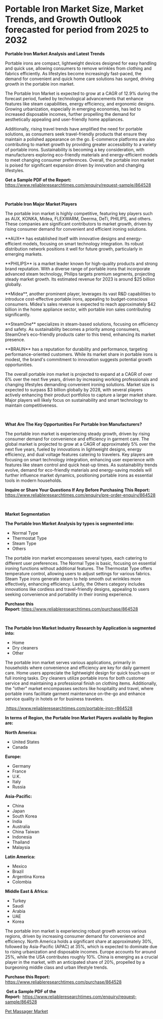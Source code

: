 <p><h1>Portable Iron Market Size, Market Trends, and Growth Outlook forecasted for period from 2025 to 2032</h1></p><p><strong>Portable Iron Market Analysis and Latest Trends</strong></p>
<p><p>Portable irons are compact, lightweight devices designed for easy handling and quick use, allowing consumers to remove wrinkles from clothing and fabrics efficiently. As lifestyles become increasingly fast-paced, the demand for convenient and quick home care solutions has surged, driving growth in the portable iron market.</p><p>The Portable Iron Market is expected to grow at a CAGR of 12.9% during the forecast period, fueled by technological advancements that enhance features like steam capabilities, energy efficiency, and ergonomic designs. Growing urbanization, especially in emerging economies, has led to increased disposable incomes, further propelling the demand for aesthetically appealing and user-friendly home appliances. </p><p>Additionally, rising travel trends have amplified the need for portable solutions, as consumers seek travel-friendly products that ensure they maintain a polished appearance on the go. E-commerce platforms are also contributing to market growth by providing greater accessibility to a variety of portable irons. Sustainability is becoming a key consideration, with manufacturers exploring eco-friendly materials and energy-efficient models to meet changing consumer preferences. Overall, the portable iron market is poised for significant expansion driven by innovation and changing lifestyles.</p></p>
<p><strong>Get a Sample PDF of the Report:&nbsp;</strong> <a href="https://www.reliableresearchtimes.com/enquiry/request-sample/864528?utm_campaign=2230&utm_medium=2&utm_source=Github&utm_content=ia&utm_term=05042025&utm_id=portable-iron">https://www.reliableresearchtimes.com/enquiry/request-sample/864528</a></p>
<p>&nbsp;</p>
<p><strong>Portable Iron Major Market Players</strong></p>
<p><p>The portable iron market is highly competitive, featuring key players such as AUX, KONKA, Midea, FLEXWARM, Deerma, DeTi, PHILIPS, and others. These companies are significant contributors to market growth, driven by rising consumer demand for convenient and efficient ironing solutions.</p><p>**AUX** has established itself with innovative designs and energy-efficient models, focusing on smart technology integration. Its robust distribution network positions it well for future growth, particularly in emerging markets.</p><p>**PHILIPS** is a market leader known for high-quality products and strong brand reputation. With a diverse range of portable irons that incorporate advanced steam technology, Philips targets premium segments, projecting steady market growth. Its estimated revenue for 2023 is around $25 billion globally.</p><p>**Midea**, another prominent player, leverages its vast R&D capabilities to introduce cost-effective portable irons, appealing to budget-conscious consumers. Midea's sales revenue is expected to reach approximately $42 billion in the home appliance sector, with portable iron sales contributing significantly.</p><p>**SteamOne** specializes in steam-based solutions, focusing on efficiency and safety. As sustainability becomes a priority among consumers, SteamOne’s eco-friendly products cater to this trend, enhancing its market presence.</p><p>**BRAUN** has a reputation for durability and performance, targeting performance-oriented customers. While its market share in portable irons is modest, the brand's commitment to innovation suggests potential growth opportunities.</p><p>The overall portable iron market is projected to expand at a CAGR of over 6% over the next five years, driven by increasing working professionals and changing lifestyles demanding convenient ironing solutions. Market size is expected to surpass $3 billion globally by 2028, with several players actively enhancing their product portfolios to capture a larger market share. Major players will likely focus on sustainability and smart technology to maintain competitiveness.</p></p>
<p>&nbsp;</p>
<p><strong>What Are The Key Opportunities For Portable Iron Manufacturers?</strong></p>
<p><p>The portable iron market is experiencing steady growth, driven by rising consumer demand for convenience and efficiency in garment care. The global market is projected to grow at a CAGR of approximately 5% over the next five years, fueled by innovations in lightweight designs, energy efficiency, and dual voltage features catering to travelers. Key players are focusing on smart technology integration, enhancing user experience with features like steam control and quick heat-up times. As sustainability trends evolve, demand for eco-friendly materials and energy-saving models will further influence market dynamics, positioning portable irons as essential tools in modern households.</p></p>
<p><strong>Inquire or Share Your Questions If Any Before Purchasing This Report:</strong> <a href="https://www.reliableresearchtimes.com/enquiry/pre-order-enquiry/864528?utm_campaign=2230&utm_medium=2&utm_source=Github&utm_content=ia&utm_term=05042025&utm_id=portable-iron">https://www.reliableresearchtimes.com/enquiry/pre-order-enquiry/864528</a></p>
<p>&nbsp;</p>
<p><strong>Market Segmentation</strong></p>
<p><strong>The Portable Iron Market Analysis by types is segmented into:</strong></p>
<p><ul><li>Normal Type</li><li>Thermostat Type</li><li>Steam Type</li><li>Others</li></ul></p>
<p><p>The portable iron market encompasses several types, each catering to different user preferences. The Normal Type is basic, focusing on essential ironing functions without additional features. The Thermostat Type offers temperature control, allowing users to adjust settings for various fabrics. Steam Type irons generate steam to help smooth out wrinkles more effectively, enhancing efficiency. Lastly, the Others category includes innovations like cordless and travel-friendly designs, appealing to users seeking convenience and portability in their ironing experience.</p></p>
<p><strong>Purchase this Report:&nbsp;</strong><a href="https://www.reliableresearchtimes.com/purchase/864528?utm_campaign=2230&utm_medium=2&utm_source=Github&utm_content=ia&utm_term=05042025&utm_id=portable-iron">https://www.reliableresearchtimes.com/purchase/864528</a></p>
<p>&nbsp;</p>
<p><strong>The Portable Iron Market Industry Research by Application is segmented into:</strong></p>
<p><ul><li>Home</li><li>Dry cleaners</li><li>Other</li></ul></p>
<p><p>The portable iron market serves various applications, primarily in households where convenience and efficiency are key for daily garment care. Home users appreciate the lightweight design for quick touch-ups or full ironing tasks. Dry cleaners utilize portable irons for both customer service and maintaining a professional finish on clothing items. Additionally, the "other" market encompasses sectors like hospitality and travel, where portable irons facilitate garment maintenance on-the-go and enhance service quality in hotels or for business travelers.</p></p>
<p><a href="https://www.reliableresearchtimes.com/portable-iron-r864528?utm_campaign=2230&utm_medium=2&utm_source=Github&utm_content=ia&utm_term=05042025&utm_id=portable-iron">&nbsp;https://www.reliableresearchtimes.com/portable-iron-r864528</a></p>
<p><strong>In terms of Region, the Portable Iron Market Players available by Region are:</strong></p>
<p>
    <p> <strong> North America: </strong>
        <ul>
            <li>United States</li>
            <li>Canada</li>
        </ul>
        </p> 
    <p> <strong> Europe: </strong>
        <ul>
            <li>Germany</li>
            <li>France</li>
            <li>U.K.</li>
            <li>Italy</li>
            <li>Russia</li>
        </ul>
        </p> 
    <p> <strong> Asia-Pacific: </strong>
        <ul>
            <li>China</li>
            <li>Japan</li>
            <li>South Korea</li>
            <li>India</li>
            <li>Australia</li>
            <li>China Taiwan</li>
            <li>Indonesia</li>
            <li>Thailand</li>
            <li>Malaysia</li>
        </ul>
        </p> 
    <p> <strong> Latin America: </strong>
        <ul>
            <li>Mexico</li>
            <li>Brazil</li>
            <li>Argentina Korea</li>
            <li>Colombia</li>
        </ul>
        </p> 
    <p> <strong> Middle East & Africa: </strong>
        <ul>
            <li>Turkey</li>
            <li>Saudi</li>
            <li>Arabia</li>
            <li>UAE</li>
            <li>Korea</li>
        </ul>
    </p>
    </p>
<p><p>The portable iron market is experiencing robust growth across various regions, driven by increasing consumer demand for convenience and efficiency. North America holds a significant share at approximately 30%, followed by Asia-Pacific (APAC) at 35%, which is expected to dominate due to rising urbanization and disposable incomes. Europe accounts for around 25%, while the USA contributes roughly 10%. China is emerging as a crucial player in the market, with an anticipated share of 20%, propelled by a burgeoning middle class and urban lifestyle trends.</p></p>
<p><strong>Purchase this Report: </strong><a href="https://www.reliableresearchtimes.com/purchase/864528?utm_campaign=2230&utm_medium=2&utm_source=Github&utm_content=ia&utm_term=05042025&utm_id=portable-iron">https://www.reliableresearchtimes.com/purchase/864528</a></p>
<p>&nbsp;<strong>Get a Sample PDF of the Report:&nbsp;&nbsp;</strong><a href="https://www.reliableresearchtimes.com/enquiry/request-sample/864528?utm_campaign=2230&utm_medium=2&utm_source=Github&utm_content=ia&utm_term=05042025&utm_id=portable-iron">https://www.reliableresearchtimes.com/enquiry/request-sample/864528</a></p>
<p><strong></strong></p>
<p><p><a href="https://github.com/petbigbeepjn/Market-Research-Report-List-2/blob/main/pet-massager-market.md?utm_campaign=2230&utm_medium=2&utm_source=Github&utm_content=ia&utm_term=05042025&utm_id=portable-iron">Pet Massager Market</a></p></p>